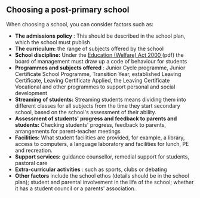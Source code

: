 ##  Choosing a post-primary school

When choosing a school, you can consider factors such as:

  * **The admissions policy** : This should be described in the school plan, which the school must publish 
  * **The curriculum:** the range of subjects offered by the school 
  * **School discipline:** Under the [ Education (Welfare) Act 2000 ](http://www.irishstatutebook.ie/pdf/2000/en.act.2000.0022.pdf) (pdf) the board of management must draw up a code of behaviour for students 
  * **Programmes and subjects offered** : Junior Cycle programme, Junior Certificate School Programme, Transition Year, established Leaving Certificate, Leaving Certificate Applied, the Leaving Certificate Vocational and other programmes to support personal and social development 
  * **Streaming of students:** Streaming students means dividing them into different classes for all subjects from the time they start secondary school, based on the school's assessment of their ability. 
  * **Assessment of students' progress and feedback to parents and students:** Checking students' progress, feedback to parents, arrangements for parent-teacher meetings 
  * **Facilities:** What student facilities are provided, for example, a library, access to computers, a language laboratory and facilities for lunch, PE and recreation. 
  * **Support services:** guidance counsellor, remedial support for students, pastoral care 
  * **Extra-curricular activities** : such as sports, clubs or debating 
  * **Other factors** include the school ethos (details should be in the school plan); student and parental involvement in the life of the school; whether it has a student council or a parents' association. 
